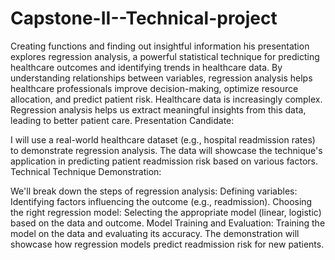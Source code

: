# Capstone-II--Technical-project
Creating functions and finding out insightful information
his presentation explores regression analysis, a powerful statistical technique for predicting healthcare outcomes and identifying trends in healthcare data.
By understanding relationships between variables, regression analysis helps healthcare professionals improve decision-making, optimize resource allocation, and predict patient risk.
Healthcare data is increasingly complex.
Regression analysis helps us extract meaningful insights from this data, leading to better patient care.
Presentation Candidate:

I will use a real-world healthcare dataset (e.g., hospital readmission rates) to demonstrate regression analysis.
The data will showcase the technique's application in predicting patient readmission risk based on various factors.
Technical Technique Demonstration:

We'll break down the steps of regression analysis:
Defining variables: Identifying factors influencing the outcome (e.g., readmission).
Choosing the right regression model: Selecting the appropriate model (linear, logistic) based on the data and outcome.
Model Training and Evaluation: Training the model on the data and evaluating its accuracy.
The demonstration will showcase how regression models predict readmission risk for new patients.
